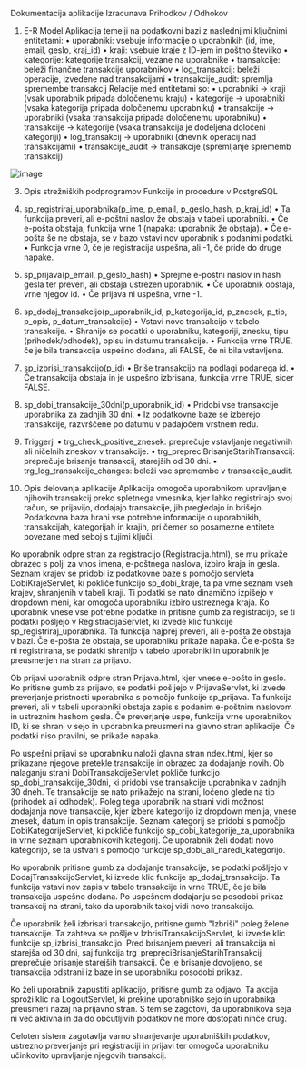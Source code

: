 Dokumentacija aplikacije Izracunava Prihodkov / Odhokov 
1. E-R Model
Aplikacija temelji na podatkovni bazi z naslednjimi ključnimi entitetami:
•	uporabniki: vsebuje informacije o uporabnikih (id, ime, email, geslo, kraj_id)
•	kraji: vsebuje kraje z ID-jem in poštno številko
•	kategorije: kategorije transakcij, vezane na uporabnike
•	transakcije: beleži finančne transakcije uporabnikov
•	log_transakcij: beleži operacije, izvedene nad transakcijami
•	transakcije_audit: spremlja spremembe transakcij
Relacije med entitetami so:
•	uporabniki -> kraji (vsak uporabnik pripada določenemu kraju)
•	kategorije -> uporabniki (vsaka kategorija pripada določenemu uporabniku)
•	transakcije -> uporabniki (vsaka transakcija pripada določenemu uporabniku)
•	transakcije -> kategorije (vsaka transakcija je dodeljena določeni kategoriji)
•	log_transakcij -> uporabniki (dnevnik operacij nad transakcijami)
•	transakcije_audit -> transakcije (spremljanje sprememb transakcij)

![image](https://github.com/user-attachments/assets/2284e5a3-a415-47f2-a944-5bc820b650f1)


3. Opis strežniških podprogramov
Funkcije in procedure v PostgreSQL
1. sp_registriraj_uporabnika(p_ime, p_email, p_geslo_hash, p_kraj_id)
•	Ta funkcija preveri, ali e-poštni naslov že obstaja v tabeli uporabniki.
•	Če e-pošta obstaja, funkcija vrne 1 (napaka: uporabnik že obstaja).
•	Če e-pošta še ne obstaja, se v bazo vstavi nov uporabnik s podanimi podatki.
•	Funkcija vrne 0, če je registracija uspešna, ali -1, če pride do druge napake.
2. sp_prijava(p_email, p_geslo_hash)
•	Sprejme e-poštni naslov in hash gesla ter preveri, ali obstaja ustrezen uporabnik.
•	Če uporabnik obstaja, vrne njegov id.
•	Če prijava ni uspešna, vrne -1.
3. sp_dodaj_transakcijo(p_uporabnik_id, p_kategorija_id, p_znesek, p_tip, p_opis, p_datum_transakcije)
•	Vstavi novo transakcijo v tabelo transakcije.
•	Shranijo se podatki o uporabniku, kategoriji, znesku, tipu (prihodek/odhodek), opisu in datumu transakcije.
•	Funkcija vrne TRUE, če je bila transakcija uspešno dodana, ali FALSE, če ni bila vstavljena.
4. sp_izbrisi_transakcijo(p_id)
•	Briše transakcijo na podlagi podanega id.
•	Če transakcija obstaja in je uspešno izbrisana, funkcija vrne TRUE, sicer FALSE.
5. sp_dobi_transakcije_30dni(p_uporabnik_id)
•	Pridobi vse transakcije uporabnika za zadnjih 30 dni.
•	Iz podatkovne baze se izberejo transakcije, razvrščene po datumu v padajočem vrstnem redu.
6. Triggerji
•	trg_check_positive_znesek: preprečuje vstavljanje negativnih ali ničelnih zneskov v transakcije.
•	trg_prepreciBrisanjeStarihTransakcij: preprečuje brisanje transakcij, starejših od 30 dni.
•	trg_log_transakcije_changes: beleži vse spremembe v transakcije_audit.

3. Opis delovanja aplikacije
Aplikacija omogoča uporabnikom upravljanje njihovih transakcij preko spletnega vmesnika, kjer lahko registrirajo svoj račun, se prijavijo, dodajajo transakcije, jih pregledajo in brišejo. Podatkovna baza hrani vse potrebne informacije o uporabnikih, transakcijah, kategorijah in krajih, pri čemer so posamezne entitete povezane med seboj s tujimi ključi.

Ko uporabnik odpre stran za registracijo (Registracija.html), se mu prikaže obrazec s polji za vnos imena, e-poštnega naslova, izbiro kraja in gesla. Seznam krajev se pridobi iz podatkovne baze s pomočjo servleta DobiKrajeServlet, ki pokliče funkcijo sp_dobi_kraje, ta pa vrne seznam vseh krajev, shranjenih v tabeli kraji. Ti podatki se nato dinamično izpišejo v dropdown meni, kar omogoča uporabniku izbiro ustreznega kraja. Ko uporabnik vnese vse potrebne podatke in pritisne gumb za registracijo, se ti podatki pošljejo v RegistracijaServlet, ki izvede klic funkcije sp_registriraj_uporabnika. Ta funkcija najprej preveri, ali e-pošta že obstaja v bazi. Če e-pošta že obstaja, se uporabniku prikaže napaka. Če e-pošta še ni registrirana, se podatki shranijo v tabelo uporabniki in uporabnik je preusmerjen na stran za prijavo.

Ob prijavi uporabnik odpre stran Prijava.html, kjer vnese e-pošto in geslo. Ko pritisne gumb za prijavo, se podatki pošljejo v PrijavaServlet, ki izvede preverjanje pristnosti uporabnika s pomočjo funkcije sp_prijava. Ta funkcija preveri, ali v tabeli uporabniki obstaja zapis s podanim e-poštnim naslovom in ustreznim hashom gesla. Če preverjanje uspe, funkcija vrne uporabnikov ID, ki se shrani v sejo in uporabnika preusmeri na glavno stran aplikacije. Če podatki niso pravilni, se prikaže napaka.

Po uspešni prijavi se uporabniku naloži glavna stran ndex.html, kjer so prikazane njegove pretekle transakcije in obrazec za dodajanje novih. Ob nalaganju strani DobiTransakcijeServlet pokliče funkcijo sp_dobi_transakcije_30dni, ki pridobi vse transakcije uporabnika v zadnjih 30 dneh. Te transakcije se nato prikažejo na strani, ločeno glede na tip (prihodek ali odhodek). Poleg tega uporabnik na strani vidi možnost dodajanja nove transakcije, kjer izbere kategorijo iz dropdown menija, vnese znesek, datum in opis transakcije. Seznam kategorij se pridobi s pomočjo DobiKategorijeServlet, ki pokliče funkcijo sp_dobi_kategorije_za_uporabnika in vrne seznam uporabnikovih kategorij. Če uporabnik želi dodati novo kategorijo, se ta ustvari s pomočjo funkcije sp_dobi_ali_naredi_kategorijo.

Ko uporabnik pritisne gumb za dodajanje transakcije, se podatki pošljejo v DodajTransakcijoServlet, ki izvede klic funkcije sp_dodaj_transakcijo. Ta funkcija vstavi nov zapis v tabelo transakcije in vrne TRUE, če je bila transakcija uspešno dodana. Po uspešnem dodajanju se posodobi prikaz transakcij na strani, tako da uporabnik takoj vidi novo transakcijo.

Če uporabnik želi izbrisati transakcijo, pritisne gumb "Izbriši" poleg želene transakcije. Ta zahteva se pošlje v IzbrisiTransakcijoServlet, ki izvede klic funkcije sp_izbrisi_transakcijo. Pred brisanjem preveri, ali transakcija ni starejša od 30 dni, saj funkcija trg_prepreciBrisanjeStarihTransakcij preprečuje brisanje starejših transakcij. Če je brisanje dovoljeno, se transakcija odstrani iz baze in se uporabniku posodobi prikaz.

Ko želi uporabnik zapustiti aplikacijo, pritisne gumb za odjavo. Ta akcija sproži klic na LogoutServlet, ki prekine uporabniško sejo in uporabnika preusmeri nazaj na prijavno stran. S tem se zagotovi, da uporabnikova seja ni več aktivna in da do občutljivih podatkov ne more dostopati nihče drug.

Celoten sistem zagotavlja varno shranjevanje uporabniških podatkov, ustrezno preverjanje pri registraciji in prijavi ter omogoča uporabniku učinkovito upravljanje njegovih transakcij. 
